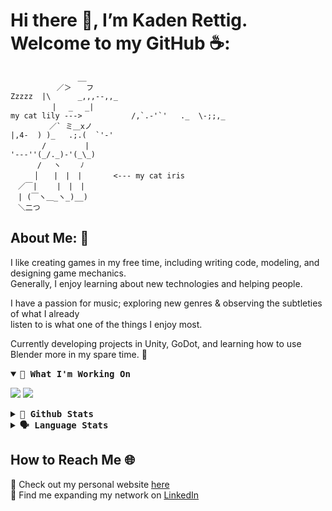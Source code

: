 # Hi there 👋, I’m Kaden Rettig. Welcome to my GitHub ☕:
```
               __
　　　 　　 ／＞　　フ                                                                      Zzzzz  |\      _,,,--,,_
　　　 　　| 　_　 _|                                                  my cat lily --->           /,`.-'`'   ._  \-;;,_
　 　　 　／` ミ＿xノ                                                                             |,4-  ) )_   .;.(  `'-'
　　 　 /　　　 　 |                                                                              '---''(_/._)-'(_\_)
　　　 /　 ヽ　　 ﾉ
　 　 │　　|　|　|       <--- my cat iris
　／￣|　　 |　|　|
　| (￣ヽ＿_ヽ_)__)
　＼二つ 
```
## About Me: 💾
I like creating games in my free time, including writing code, modeling, and designing game mechanics. </br>
Generally, I enjoy learning about new technologies and helping people. </br>

I have a passion for music; exploring new genres & observing the subtleties of what I already </br> 
listen to is what one of the things I enjoy most.

Currently developing projects in Unity, GoDot, and learning how to use Blender more in my spare time. 🎍

<details open>
    <summary> <b> <samp>🔨 What I'm Working On </samp></b></summary>
  <p>
    <a style="text-decoration: none" align="left" href="https://github.com/kadenrettig/kadenrettig.github.io">
        <img src="https://github-readme-stats-alpha-two-97.vercel.app/api/pin/?username=kadenrettig&repo=kadenrettig.github.io&show_owner=false&theme=gruvbox" />
    </a>
    <a style="text-decoration: none" align="left" href="https://github.com/kadenrettig/super-pong">
        <img src="https://github-readme-stats-alpha-two-97.vercel.app/api/pin/?username=kadenrettig&repo=super-pong&show_owner=false&theme=gruvbox" />
    </a>
  </p>
</details>
<details>
  <summary> <b> <samp>🧮 Github Stats </samp></b></summary>
  <p>
    <img src="https://github-readme-stats-alpha-two-97.vercel.app/api?username=kadenrettig&count_private=true&show_icons=true&include_all_commits=true&theme=gruvbox">
   </p>
 </details>
 <details>
  <summary> <b> <samp>🗣 Language Stats </samp></b></summary>
  <p>
    <img src="https://github-readme-stats-alpha-two-97.vercel.app/api/top-langs/?username=kadenrettig&hide=TeX&layout=compact&theme=gruvbox">
   </p>
</details>

## How to Reach Me 🌐
📝 Check out my personal website [here](https://kadenrettig.github.io) </br>
🤝 Find me expanding my network on [LinkedIn](https://www.linkedin.com/in/kadenrettig/)
